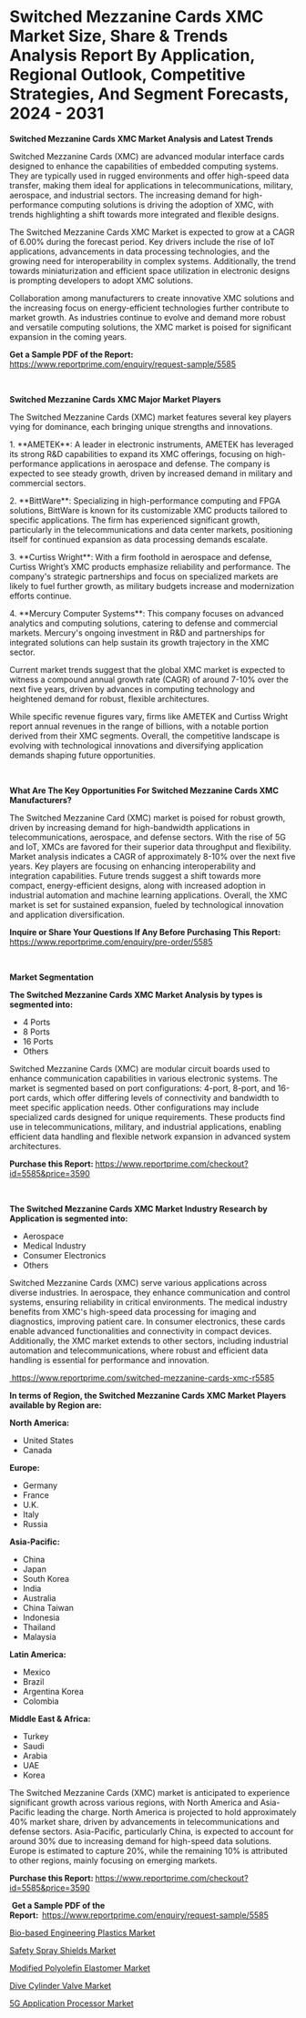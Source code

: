 <p><h1>Switched Mezzanine Cards XMC Market Size, Share & Trends Analysis Report By Application, Regional Outlook, Competitive Strategies, And Segment Forecasts, 2024 - 2031</h1></p><p><strong>Switched Mezzanine Cards XMC Market Analysis and Latest Trends</strong></p>
<p><p>Switched Mezzanine Cards (XMC) are advanced modular interface cards designed to enhance the capabilities of embedded computing systems. They are typically used in rugged environments and offer high-speed data transfer, making them ideal for applications in telecommunications, military, aerospace, and industrial sectors. The increasing demand for high-performance computing solutions is driving the adoption of XMC, with trends highlighting a shift towards more integrated and flexible designs. </p><p>The Switched Mezzanine Cards XMC Market is expected to grow at a CAGR of 6.00% during the forecast period. Key drivers include the rise of IoT applications, advancements in data processing technologies, and the growing need for interoperability in complex systems. Additionally, the trend towards miniaturization and efficient space utilization in electronic designs is prompting developers to adopt XMC solutions. </p><p>Collaboration among manufacturers to create innovative XMC solutions and the increasing focus on energy-efficient technologies further contribute to market growth. As industries continue to evolve and demand more robust and versatile computing solutions, the XMC market is poised for significant expansion in the coming years.</p></p>
<p><strong>Get a Sample PDF of the Report:&nbsp;</strong> <a href="https://www.reportprime.com/enquiry/request-sample/5585?utm_campaign=1088&utm_medium=2&utm_source=Github&utm_content=ia&utm_term=18102024&utm_id=switched-mezzanine-cards-xmc">https://www.reportprime.com/enquiry/request-sample/5585</a></p>
<p>&nbsp;</p>
<p><strong>Switched Mezzanine Cards XMC Major Market Players</strong></p>
<p><p>The Switched Mezzanine Cards (XMC) market features several key players vying for dominance, each bringing unique strengths and innovations. </p><p>1. **AMETEK**: A leader in electronic instruments, AMETEK has leveraged its strong R&D capabilities to expand its XMC offerings, focusing on high-performance applications in aerospace and defense. The company is expected to see steady growth, driven by increased demand in military and commercial sectors.</p><p>2. **BittWare**: Specializing in high-performance computing and FPGA solutions, BittWare is known for its customizable XMC products tailored to specific applications. The firm has experienced significant growth, particularly in the telecommunications and data center markets, positioning itself for continued expansion as data processing demands escalate.</p><p>3. **Curtiss Wright**: With a firm foothold in aerospace and defense, Curtiss Wright’s XMC products emphasize reliability and performance. The company's strategic partnerships and focus on specialized markets are likely to fuel further growth, as military budgets increase and modernization efforts continue.</p><p>4. **Mercury Computer Systems**: This company focuses on advanced analytics and computing solutions, catering to defense and commercial markets. Mercury's ongoing investment in R&D and partnerships for integrated solutions can help sustain its growth trajectory in the XMC sector.</p><p>Current market trends suggest that the global XMC market is expected to witness a compound annual growth rate (CAGR) of around 7-10% over the next five years, driven by advances in computing technology and heightened demand for robust, flexible architectures. </p><p>While specific revenue figures vary, firms like AMETEK and Curtiss Wright report annual revenues in the range of billions, with a notable portion derived from their XMC segments. Overall, the competitive landscape is evolving with technological innovations and diversifying application demands shaping future opportunities.</p></p>
<p>&nbsp;</p>
<p><strong>What Are The Key Opportunities For Switched Mezzanine Cards XMC Manufacturers?</strong></p>
<p><p>The Switched Mezzanine Card (XMC) market is poised for robust growth, driven by increasing demand for high-bandwidth applications in telecommunications, aerospace, and defense sectors. With the rise of 5G and IoT, XMCs are favored for their superior data throughput and flexibility. Market analysis indicates a CAGR of approximately 8-10% over the next five years. Key players are focusing on enhancing interoperability and integration capabilities. Future trends suggest a shift towards more compact, energy-efficient designs, along with increased adoption in industrial automation and machine learning applications. Overall, the XMC market is set for sustained expansion, fueled by technological innovation and application diversification.</p></p>
<p><strong>Inquire or Share Your Questions If Any Before Purchasing This Report:</strong> <a href="https://www.reportprime.com/enquiry/pre-order/5585?utm_campaign=1088&utm_medium=2&utm_source=Github&utm_content=ia&utm_term=18102024&utm_id=switched-mezzanine-cards-xmc">https://www.reportprime.com/enquiry/pre-order/5585</a></p>
<p>&nbsp;</p>
<p><strong>Market Segmentation</strong></p>
<p><strong>The Switched Mezzanine Cards XMC Market Analysis by types is segmented into:</strong></p>
<p><ul><li>4 Ports</li><li>8 Ports</li><li>16 Ports</li><li>Others</li></ul></p>
<p><p>Switched Mezzanine Cards (XMC) are modular circuit boards used to enhance communication capabilities in various electronic systems. The market is segmented based on port configurations: 4-port, 8-port, and 16-port cards, which offer differing levels of connectivity and bandwidth to meet specific application needs. Other configurations may include specialized cards designed for unique requirements. These products find use in telecommunications, military, and industrial applications, enabling efficient data handling and flexible network expansion in advanced system architectures.</p></p>
<p><strong>Purchase this Report:&nbsp;</strong><a href="https://www.reportprime.com/checkout?id=5585&price=3590&utm_campaign=1088&utm_medium=2&utm_source=Github&utm_content=ia&utm_term=18102024&utm_id=switched-mezzanine-cards-xmc">https://www.reportprime.com/checkout?id=5585&price=3590</a></p>
<p>&nbsp;</p>
<p><strong>The Switched Mezzanine Cards XMC Market Industry Research by Application is segmented into:</strong></p>
<p><ul><li>Aerospace</li><li>Medical Industry</li><li>Consumer Electronics</li><li>Others</li></ul></p>
<p><p>Switched Mezzanine Cards (XMC) serve various applications across diverse industries. In aerospace, they enhance communication and control systems, ensuring reliability in critical environments. The medical industry benefits from XMC's high-speed data processing for imaging and diagnostics, improving patient care. In consumer electronics, these cards enable advanced functionalities and connectivity in compact devices. Additionally, the XMC market extends to other sectors, including industrial automation and telecommunications, where robust and efficient data handling is essential for performance and innovation.</p></p>
<p><a href="https://www.reportprime.com/switched-mezzanine-cards-xmc-r5585?utm_campaign=1088&utm_medium=2&utm_source=Github&utm_content=ia&utm_term=18102024&utm_id=switched-mezzanine-cards-xmc">&nbsp;https://www.reportprime.com/switched-mezzanine-cards-xmc-r5585</a></p>
<p><strong>In terms of Region, the Switched Mezzanine Cards XMC Market Players available by Region are:</strong></p>
<p>
    <p> <strong> North America: </strong>
        <ul>
            <li>United States</li>
            <li>Canada</li>
        </ul>
        </p> 
    <p> <strong> Europe: </strong>
        <ul>
            <li>Germany</li>
            <li>France</li>
            <li>U.K.</li>
            <li>Italy</li>
            <li>Russia</li>
        </ul>
        </p> 
    <p> <strong> Asia-Pacific: </strong>
        <ul>
            <li>China</li>
            <li>Japan</li>
            <li>South Korea</li>
            <li>India</li>
            <li>Australia</li>
            <li>China Taiwan</li>
            <li>Indonesia</li>
            <li>Thailand</li>
            <li>Malaysia</li>
        </ul>
        </p> 
    <p> <strong> Latin America: </strong>
        <ul>
            <li>Mexico</li>
            <li>Brazil</li>
            <li>Argentina Korea</li>
            <li>Colombia</li>
        </ul>
        </p> 
    <p> <strong> Middle East & Africa: </strong>
        <ul>
            <li>Turkey</li>
            <li>Saudi</li>
            <li>Arabia</li>
            <li>UAE</li>
            <li>Korea</li>
        </ul>
    </p>
    </p>
<p><p>The Switched Mezzanine Cards (XMC) market is anticipated to experience significant growth across various regions, with North America and Asia-Pacific leading the charge. North America is projected to hold approximately 40% market share, driven by advancements in telecommunications and defense sectors. Asia-Pacific, particularly China, is expected to account for around 30% due to increasing demand for high-speed data solutions. Europe is estimated to capture 20%, while the remaining 10% is attributed to other regions, mainly focusing on emerging markets.</p></p>
<p><strong>Purchase this Report: </strong><a href="https://www.reportprime.com/checkout?id=5585&price=3590&utm_campaign=1088&utm_medium=2&utm_source=Github&utm_content=ia&utm_term=18102024&utm_id=switched-mezzanine-cards-xmc">https://www.reportprime.com/checkout?id=5585&price=3590</a></p>
<p>&nbsp;<strong>Get a Sample PDF of the Report:&nbsp;&nbsp;</strong><a href="https://www.reportprime.com/enquiry/request-sample/5585?utm_campaign=1088&utm_medium=2&utm_source=Github&utm_content=ia&utm_term=18102024&utm_id=switched-mezzanine-cards-xmc">https://www.reportprime.com/enquiry/request-sample/5585</a></p>
<p><strong></strong></p>
<p><p><a href="https://www.linkedin.com/pulse/bio-based-engineering-plastics-market-revolution-size-share-p691c?utm_campaign=1088&utm_medium=2&utm_source=Github&utm_content=ia&utm_term=18102024&utm_id=switched-mezzanine-cards-xmc">Bio-based Engineering Plastics Market</a></p><p><a href="https://issuu.com/reportprime-2/docs/safety-spray-shields-market-size-20_bf747165818d12?utm_campaign=1088&utm_medium=2&utm_source=Github&utm_content=ia&utm_term=18102024&utm_id=switched-mezzanine-cards-xmc">Safety Spray Shields Market</a></p><p><a href="https://www.linkedin.com/pulse/global-modified-polyolefin-elastomer-industry-research-report-yja5c?utm_campaign=1088&utm_medium=2&utm_source=Github&utm_content=ia&utm_term=18102024&utm_id=switched-mezzanine-cards-xmc">Modified Polyolefin Elastomer Market</a></p><p><a href="https://issuu.com/reportprime-2/docs/dive-cylinder-valve-market-size-203_3360064403fefd?utm_campaign=1088&utm_medium=2&utm_source=Github&utm_content=ia&utm_term=18102024&utm_id=switched-mezzanine-cards-xmc">Dive Cylinder Valve Market</a></p><p><a href="https://github.com/wanvigsqmunsenr/Market-Research-Report-List-1/blob/main/5g-application-processor-market.md?utm_campaign=1088&utm_medium=2&utm_source=Github&utm_content=ia&utm_term=18102024&utm_id=switched-mezzanine-cards-xmc">5G Application Processor Market</a></p></p>